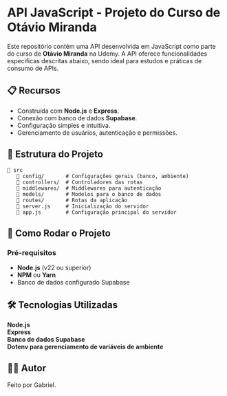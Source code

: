 # API JavaScript - Projeto do Curso de Otávio Miranda

Este repositório contém uma API desenvolvida em JavaScript como parte do curso de **Otávio Miranda** na Udemy. A API oferece funcionalidades específicas descritas abaixo, sendo ideal para estudos e práticas de consumo de APIs.

## 📋 Recursos

- Construída com **Node.js** e **Express**.
- Conexão com banco de dados **Supabase**.
- Configuração simples e intuitiva.
- Gerenciamento de usuários, autenticação e permissões.

## 📁 Estrutura do Projeto

```plaintext
📂 src
   📂 config/       # Configurações gerais (banco, ambiente)
   📂 controllers/  # Controladores das rotas
   📂 middlewares/  # Middlewares para autenticação
   📂 models/       # Modelos para o banco de dados
   📂 routes/       # Rotas da aplicação
   📄 server.js     # Inicialização do servidor
   📄 app.js        # Configuração principal do servidor
```

## 🚀 Como Rodar o Projeto

### Pré-requisitos

- **Node.js** (v22 ou superior)
- **NPM** ou **Yarn**
- Banco de dados configurado Supabase

## 🛠 Tecnologias Utilizadas
**Node.js** <br>
**Express** <br>
**Banco de dados Supabase** <br>
**Dotenv para gerenciamento de variáveis de ambiente** <br>

## 🙋‍♂️ Autor

Feito por Gabriel.
